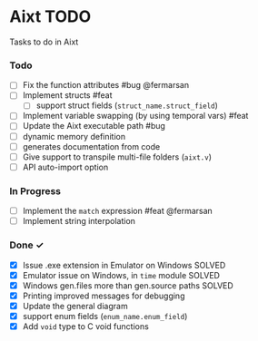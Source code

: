 # Aixt TODO

Tasks to do in Aixt 

### Todo

- [ ] Fix the function attributes #bug @fermarsan
- [ ] Implement structs #feat
    - [ ] support struct fields (`struct_name.struct_field`)
- [ ] Implement variable swapping (by using temporal vars) #feat
- [ ] Update the Aixt executable path #bug
- [ ] dynamic memory definition
- [ ] generates documentation from code
- [ ] Give support to transpile multi-file folders (`aixt.v`)
- [ ] API auto-import option

### In Progress

- [ ] Implement the `match` expression #feat @fermarsan
- [ ] Implement string interpolation
   
### Done ✓

- [X] Issue .exe extension in Emulator on Windows SOLVED
- [x] Emulator issue on Windows, in `time` module SOLVED
- [x] Windows gen.files more than gen.source paths SOLVED
- [x] Printing improved messages for debugging
- [x] Update the general diagram
- [x] support enum fields (`enum_name.enum_field`)
- [x] Add `void` type to C void functions